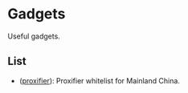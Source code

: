 # Gadgets

Useful gadgets.

## List

- ([proxifier][link-proxifier]): Proxifier whitelist for Mainland China.

[link-proxifier]: ./proxifier/Readme.md
